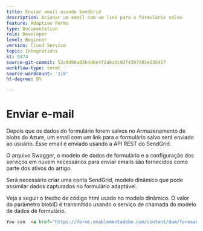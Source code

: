 ```yaml
---
title: Enviar email usando SendGrid
description: Acionar um email com um link para o formulário salvo
feature: Adaptive Forms
type: Documentation
role: Developer
level: Beginner
version: Cloud Service
topic: Integrations
kt: 8474
source-git-commit: 52c8d96a03b4d6e4f2a0a3c92f4307203e236417
workflow-type: tm+mt
source-wordcount: '119'
ht-degree: 0%

---
```


# Enviar e-mail

Depois que os dados do formulário forem salvos no Armazenamento de blobs do Azure, um email com um link para o formulário salvo será enviado ao usuário. Esse email é enviado usando a API REST do SendGrid.

O arquivo Swagger, o modelo de dados de formulário e a configuração dos serviços em nuvem necessários para enviar emails são fornecidos como parte dos ativos do artigo.

Será necessário criar uma conta SendGrid, modelo dinâmico que pode assimilar dados capturados no formulário adaptável.


Veja a seguir o trecho de código html usado no modelo dinâmico. O valor do parâmetro blobID é transmitido usando o serviço de chamada do modelo de dados de formulário.

```html
You can  <a href='https://forms.enablementadobe.com/content/dam/formsanddocuments/azureportalstorage/creditcardapplication/jcr:content?wcmmode=disabled&ampguid={{blobID}}'>access your application here</a> and complete it.
```


